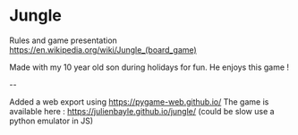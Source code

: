 # Jungle

Rules and game presentation
https://en.wikipedia.org/wiki/Jungle_(board_game)

Made with my 10 year old son during holidays for fun.
He enjoys this game !


--

Added a web export using https://pygame-web.github.io/
The game is available here : https://julienbayle.github.io/jungle/ (could be slow use a python emulator in JS)